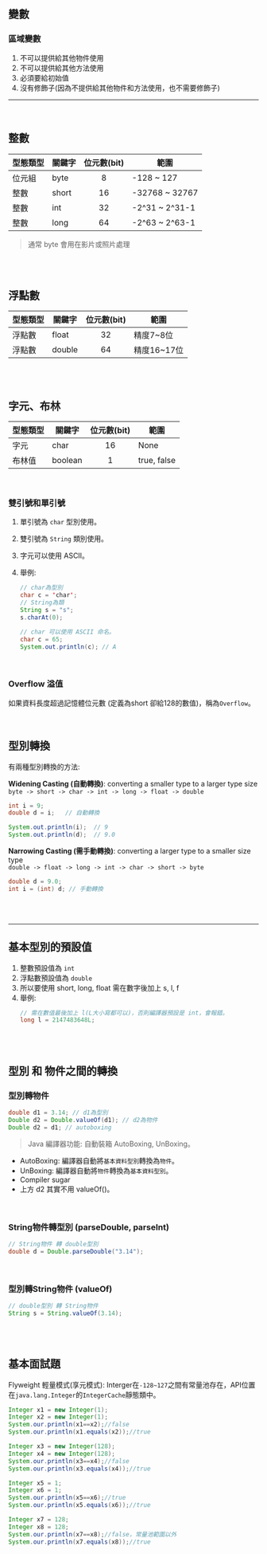 ## 變數

### 區域變數
1. 不可以提供給其他物件使用
2. 不可以提供給其他方法使用
3. 必須要給初始值
4. 沒有修飾子(因為不提供給其他物件和方法使用，也不需要修飾子)

<hr>
<br>

## 整數
|型態類型|關鍵字|位元數(bit)|範圍|
|--|--|:--:|--|
|位元組|byte|8|-128 ~ 127|
|整數|short|16|-32768 ~ 32767|
|整數|int|32|-2^31 ~ 2^31-1|
|整數|long|64|-2^63 ~ 2^63-1|

>通常 byte 會用在影片或照片處理

<br/>

<br/>

## 浮點數

|型態類型|關鍵字|位元數(bit)|範圍|
|--|--|:--:|--|
|浮點數|float|32|精度7~8位|
|浮點數|double|64|精度16~17位|

<br/>

<br/>

## 字元、布林

|型態類型|關鍵字|位元數(bit)|範圍|
|--|--|:--:|--|
|字元|char|16|None|
|布林值|boolean|1|true, false|

<br>

### 雙引號和單引號
1. 單引號為 `char` 型別使用。
2. 雙引號為 `String` 類別使用。
3. 字元可以使用 ASCII。
4. 舉例: 

    ```java
    // char為型別
    char c = 'char';
    // String為類
    String s = "s";
    s.charAt(0);

    // char 可以使用 ASCII 命名。
    char c = 65;
    System.out.println(c); // A
    ```


<br>

### Overflow 溢值
如果資料長度超過記憶體位元數 (定義為short 卻給128的數值)，稱為`Overflow`。

<br>

## 型別轉換
有兩種型別轉換的方法: 

**Widening Casting (自動轉換)**: converting a smaller type to a larger type size  
`byte -> short -> char -> int -> long -> float -> double`

```java
int i = 9;
double d = i;   // 自動轉換

System.out.println(i);  // 9
System.out.println(d);  // 9.0
```

**Narrowing Casting (需手動轉換)**: converting a larger type to a smaller size type  
`double -> float -> long -> int -> char -> short -> byte`

```java
double d = 9.0;
int i = (int) d; // 手動轉換
```

<br/>

<br/>

<hr>

## 基本型別的預設值
1. 整數預設值為 `int`
2. 浮點數預設值為 `double`
3. 所以要使用 short, long, float 需在數字後加上 s, l, f
4. 舉例:
    ```java
    // 需在數值最後加上 l(L大小寫都可以)，否則編譯器預設是 int，會報錯。
    long l = 2147483648L;
    ```

<br>

<br>

## 型別 和 物件之間的轉換

### 型別轉物件
```java
double d1 = 3.14; // d1為型別
Double d2 = Double.valueOf(d1); // d2為物件
Double d2 = d1; // autoboxing
```

> Java 編譯器功能: 自動裝箱 AutoBoxing, UnBoxing。
* AutoBoxing: 編譯器自動將`基本資料型別`轉換為`物件`。
* UnBoxing: 編譯器自動將`物件`轉換為`基本資料型別`。
* Compiler sugar
* 上方 d2 其實不用 valueOf()。

<br>

### String物件轉型別 (parseDouble, parseInt)
```java
// String物件 轉 double型別
double d = Double.parseDouble("3.14");
```
<br>

### 型別轉String物件 (valueOf)
```java
// double型別 轉 String物件
String s = String.valueOf(3.14);
```

<br/>

<br/>

## 基本面試題
Flyweight 輕量模式(享元模式): Interger在`-128~127`之間有常量池存在，API位置在`java.lang.Integer`的`IntegerCache`靜態類中。
```java
Integer x1 = new Integer(1);
Integer x2 = new Integer(1);
System.our.println(x1==x2);//false
System.our.println(x1.equals(x2));//true

Integer x3 = new Integer(128);
Integer x4 = new Integer(128);
System.our.println(x3==x4);//false
System.our.println(x3.equals(x4));//true

Integer x5 = 1;
Integer x6 = 1;
System.our.println(x5==x6);//true
System.our.println(x5.equals(x6));//true

Integer x7 = 128;
Integer x8 = 128;
System.our.println(x7==x8);//false，常量池範圍以外
System.our.println(x7.equals(x8));//true
```